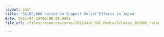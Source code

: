 ```yaml
---
layout: post
title: 'S$160,000 raised to Support Relief Efforts in Japan'
date: 2011-04-18T00:00:00.000Z
file_url: /files/resources/news/20110418_SGC_Media-Release_160000_raised_to_Support_Relief_Efforts_in_Japan.pdf

---
```


